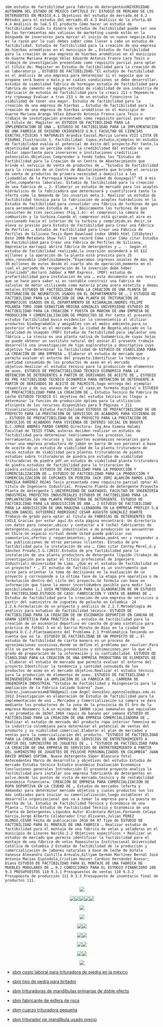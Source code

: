 
```
sbm estudio de factibilidad para fabrica de detergentesUNIVERSIDAD AUTÓNOMA DEL ESTADO DE MÉXICO CAPITULO IV: ESTUDIO DE MERCADO DE LOS DETERGENTES EN MEXICO.4.1 Objetivos del estudio de mercado.44 4.2 Métodos para el estudio del mercado.45 4.3 Análisis de la oferta.48 4.4 Análisis de la4.5 El producto Cómo hacer un estudio de factibilidad Cuida tu dinero Un estudio de factibilidad puede ser una de las herramientas más valiosas de marketing cuando estás en la búsqueda de inversores para marcar el inicio de un nuevo negocio.Esta es la razón por la cual debes saber cómo llevar a cabo un estudio de factibilidad. Estudio de factibilidad para la creación de una empresa de hierbas aromáticas en el municipio de … Estudio de factibilidad para la creación de una empresa de hierbas aromáticas en el municipio de Guarne Mariana Arango Vélez Eduardo Antonio Franco Lara Tesis o trabajo de investigación presentado como requisito parcial para optar al título de: Magíster en Estudio de factibilidad para la creación de un laboratorio … ESTUDIO DE FACTIBILIDAD.“El estudio de factibilidad es el análisis de una empresa para determinar si el negocio que se propone será bueno o malo,y en cuáles condiciones se debe desarrollar. estudio de viabilidad fabrica de hormigon estudio de factibilidad para fabrica de cemento en egipto.estudio de viabilidad de una industria de fabricacin de estudio de factibilidad para la creaci 211 n Перевести эту страницу Evaluar a trav 233 s de un estudio financiero la viabilidad de tener una mayor. Estudio de factibilidad para la creación de una empresa de hierbas … Estudio de factibilidad para la creación de una empresa de hierbas aromáticas en el municipio de Guarne Mariana Arango Vélez Eduardo Antonio Franco Lara Tesis o trabajo de investigación presentado como requisito parcial para optar al título de: Magíster en ESTUDIO DE FACTIBILIDAD PARA LA IMPLEMENTACION DE UNA … ESTUDIO DE FACTIBILIDAD PARA LA IMPLEMENTACION DE UNA FABRICA DE OXIGENO CRIOGENICO U.N.C FACULTAD DE CIENCIAS EXACTAS,FÍSICAS Y NATURALES Arandia Cassal,Marcia Lorena VIII LISTA DE FIGURAS Ilustración 1. Factibilidad: tipos,estudio,ejemplos Un estudio de factibilidad evalúa el potencial de éxito del proyecto.Por tanto,la objetividad que se perciba sobre la credibilidad del estudio es un factor importante para inversores e instituciones crediticias potenciales.Objetivos Comprender a fondo todos los “Estudio de Factibilidad para la Creación de un Centro de Abastecimiento que brinde el servicio de venta de productos de … “Estudio de Factibilidad para la creación de un Centro de Abastecimiento que brinde el servicio de venta de productos de primera necesidad a domicilio a las Ciudadelas de la Parroquia Ximena en la Ciudad de Guayaquil” XI A mis jefes,compañeros laborales. Estudio de factibilidad para la creación de una fabrica de … 2. Elaborar un estudio de mercado para los acoples hidráulicos de la fabricadora que determinará y cuantificará tanto la oferta como la demanda de los usuarios meta.3. Realizar un estudio de factibilidad técnica para la fabricación de acoples hidráulicos en la Estudio de factibilidad para consolidar una fábrica de turbinas de gas para aeromodelismo.Estudio de … 4 Básicamente las turbinas de gas consisten de tres secciones (Fig.1.4): el compresor,la cámara de combustión y la turbina.Cuando el compresor está girando,el aire es succionado hacia el interior de la turbina y comprimido,es decir,se eleva su presión para Estudio de Factibilidad para Crear una Fábrica de Perfiles … Estudio de Factibilidad para Crear una Fábrica de Perfiles de Silicona Tesis Open Download index 10903.html (151bytes) Date 2008 Metadata Show full item record Cómo citar Cómo citar Estudio de Factibilidad para Crear una Fábrica de Perfiles de Silicona. Empresario marroquí abrirá fábrica de detergentes y …  · Según el estudio de factibilidad realizado,la inversión ascenderá a US $12 millones y la operación de la planta está prevista para 25 años,renovable indefinidamente.“Esperamos ingresos anuales de más de 30 millones de euros desde el cuarto año de operación,momento en el cual el período de recuperación de la inversión debe haber finalizado”,declaró Jabbar a MAP Express. (PDF) estudio de prefactibilidad para instalacion de una … este documento es una tesis que se hace para saber si es rentable construir una fabrica de valvulas de motor utilisando como materia prima acero estetita y demas metales ESTUDIO DE FACTIBILIDAD PARA LA CREACIÓN DE UNA PLANTA DE TRITURACIÓN DE NEUMÁTICOS USADOS EN EL DEPARTAMENTO DE … 1 ESTUDIO DE FACTIBILIDAD PARA LA CREACIÓN DE UNA PLANTA DE TRITURACIÓN DE NEUMÁTICOS USADOS EN EL DEPARTAMENTO DE RISARALDA.ANDRÉS FELIPE POLANÍA TORO JOAN SEBASTIÁN MEDINA GONZALES UNIVERSIDAD ESTUDIO DE FACTIBILIDAD PARA LA CREACIÓN Y PUESTA EN MARCHA DE UNA EMPRESA DE PRODUCCIÓN Y COMERCIALIZACIÓN DE PRODUCTOS DE Por tanto el presente estudio factibilidad busca evidenciar la conveniencia al utilizar productos biodegradable y amigables con el medio ambiente,para su posterior oferta en el mercado de la ciudad de Bogotá,ubicado en la localidad de Usaquén (PDF) Estudio de factibilidad para implantar una fábrica … La stevia es una planta nativa de Sudamérica,de cuyas hojas se puede obtener un sustituto natural del azúcar.El presente trabajo desarrolló una investigación de tipo exploratoria y descriptiva cuyo objetivo fue determinar la factibilidad de ESTUDIO DE VIABILIDAD PARA LA CREACIÓN DE UNA EMPRESA … Elaborar el estudio de mercado que permita evaluar el entorno del proyecto.Identificar la tendencia y cantidad consumida de los productos de aseo en el mercado objetivo.Realizar el estudio técnico para la producción de elementos de aseo. ESTUDIO DE PREFACTIBILIDAD TECNICO ECONOMICO PARA LA OBTENCION DE DETERGENTES A PARTIR DE DERIVADOS DE ACEITE DE … ESTUDIO DE PRE FACTIBILIDAD TECNICO ECONOMICA PARA OBTENCION DE DETERGENTE A PARTIR DE DERIVADOS DE ACEITE DE PALMISTE,hago entrega del ejemplar respectivo y de sus anexos de ser el caso,en formato digital o ESTUDIO DE PREFACTIBILIDAD PARA LA CREACION DE … Estudio Tecnico De Fabrica De Leche ESTUDIO TECNICO El objetivo del estudio técnico es llegar a determinar la función de producción óptima para la utilización eficiente de los recursos disponibles para 9 Páginas • 211 Visualizaciones Estudio Factibilidad ESTUDIO DE PREFACTIBILIDAD DE UN PROYECTO PARA LA PRESTACIÓN DE SERVICIOS DE ACABADOS PARA VIVIENDA DE … ESTUDIO DE PREFACTIBILIDAD DE UN PROYECTO PARA LA PRESTACIÓN DE SERVICIOS DE ACABADOS PARA VIVIENDA DE INTERÉS SOCIAL EN BOGOTÁ D.C.JORGE ANDRÉS PARDO CAMERO Directora: Ing.Ana Ximena Halabi Facultad de TESIS FINAL autoras deciden realizar un estudio de factibilidad para determinar teóricamente los procesos,las herramientas,los recursos y los aportes económicos necesarios para crear una empresa productora de jabón en barra de uso personal a base de aceite de un estudio de viabilidad de la planta trituradora de rocas estudio de viabilidad para plantas trituradoras de piedra estudios sobre trituradoras de piedra.pre estudio de viabilidad trituradoras de piedra pdf.un estudio de viabilidad planta trituradora de piedra.estudios de factibilidad para la trituracion de piedra.estudios ESTUDIO DE FACTIBILIDAD PARA LA PRODUCCIÓN Y COMERCIALIZACIÓN DE … ESTUDIO DE FACTIBILIDAD PARA LA PRODUCCIÓN Y COMERCIALIZACIÓN DE CUPCAKES EN PEREIRA JACK ZORI ALARCÓN RAMOS LINA MARCELA RAMÍREZ ROJAS Tesis presentada como requisito parcial optar Al título de Ingeniero Industrial. Proyecto Planta de detergente Proyecto Planta de detergente 1.UNIVERSIDAD DE GUAYAQUIL FACULTAD DE INGENIERÍA INDUSTRIAL PROYECTOS INDUSTRIALES ESTUDIO DE FACTIBILIDAD PARA LA IMPLANTACIÓN DE UNA PLANTA PRODUCTORA DE DETERGENTE. ESTUDIO DE FACTIBILIDAD PARA LA ADQUISICIÓN DE UNA … 2 ESTUDIO DE FACTIBILIDAD PARA LA ADQUISICIÓN DE UNA MAQUINA LLENADORA EN LA EMPRESA PREFLEX S.A NELSON DANIEL GUTIERREZ RODRIGUEZ CESAR AUGUSTO GONZALEZ DUARTE Trabajo de grado para optar al título de FÁBRICAS DE DETERGENTES EN CHILE Gracias por estar aquí.En esta página encontrará: Un directorio con datos para conocer,ubicar y contactar a 8 (ocho) fabricantes de detergentes,cuyas plantas industriales o de producción se encuentran en Chile.Un espacio virtual donde Usted puede publicar sus comentarios,ofertas y requerimientos; y además,podrá ver y responder a las publicaciones de otras personas (clientes. Estudio de pre factibilidad para la instalación de una … Cómo citar Conroy Morel,G.y Sánchez Proaño,I.G.(2015).Estudio de pre factibilidad para la instalación de una planta productora de detergente líquido (trabajo de investigación para optar el título profesional de Ingeniero Industrial).Universidad de Lima. ¿Qué es el estudio de factibilidad en un proyecto? • … El estudio de factibilidad es un instrumento que sirve para orientar la toma de decisiones en la evaluación de un proyecto y corresponde a la última fase de la etapa pre operativa o de formulación dentro del ciclo del proyecto.Se formula con base en información que tiene la menor incertidumbre posible para medir las posibilidades […] GUÍA METODOLÓGICA PARA LA ELABORACIÓN DE UN ESTUDIO DE FACTIBILIDAD.ESTUDIO DE CASO: FABRICACIÓN Y VENTA DE BARRAS DE … Estudio de factibilidad para la creación de una empresa de servicios a partir del suministro de juguetes de peluche en Colombia  24 2.2.6.Formulación de un proyecto y análisis de 2.2.7.Metodología de análisis para estudios de factibilidad técnica. ESTUDIO DE FACTIBILIDAD PARA LA CREACIÓN DE UN ESCENARIO DEPORTIVO EN CANCHA DE GRAMA SINTÉTICA PARA PRÁCTICA DE … estudio de factibilidad para la creación de un escenario deportivo en cancha de grama sintética para práctica de fútbol 5 en el barrio Minuto de Dios en la ciudad de Bogotá D.C.2.Planteamiento del Problema 2.1 Problemática Teniendo en cuenta que en la. ESTUDIO DE FACTIBILIDAD DE UN PROYECTO DE … El estudio de factibilidad de cierta manera es un proceso de aproximaciones sucesivas,donde se define el problema por resolver.Para ello se parte de supuestos,pronósticos y estimaciones,por lo que el grado de preparación de la información y su confiabilidad. ESTUDIO DE VIABILIDAD PARA LA CREACIÓN DE UNA EMPRESA PRODUCTORA DE ELEMENTOS DE … Elaborar el estudio de mercado que permita evaluar el entorno del proyecto.Identificar la tendencia y cantidad consumida de los productos de aseo en el mercado objetivo.Realizar el estudio técnico para la producción de elementos de aseo. ESTUDIO DE FACTIBILIDAD Y REINGENIERÍA PARA LA AMPLIACIÓN DE LA FÁBRICA DE … CARRERA DE INGENIERÍA INDUSTRIAL “Estudio de Factibilidad y Reingeniería para la ampliación de la Fábrica Calzado Suárez” Juan Suárez,juansuarezam8706@gmail.com Ángel González,agonzalez@ups.edu.ec 2012 Investigación en elaboración de Estudio de factibilidad para la implementacion de una … Mercadeo y Comercialización La compra se dara mediante los productores de la zona de la provincia de El Oro de la empresa Novamerc S.A.un minimo de 18000 cajas semanales que equivalen a un promedio de 18367.3469 raquis de banano por semana ESTUDIO DE FACTIBILIDAD PARA LA CREACION DE UNA EMPRESA COMERCIALIZADORA DE … Realizar el estudio de mercado del producto ropa interior femenina en la industria colombiana para determinar el potencial de ventas del producto y su viabilidad comercial.Elaborar el plan de mercadeo y ventas para la comercialización del producto. “ESTUDIO DE FACTIBILIDAD PARA LA CREACIÓN DE UNA EMPRESA DE SERVICIOS DE ENTRETENIMIENTO A PARTIR DEL SUMINISTRO DE JUGUETES DE … 1 “ESTUDIO DE FACTIBILIDAD PARA LA CREACIÓN DE UNA EMPRESA DE SERVICIOS DE ENTRETENIMIENTO A PARTIR DEL SUMINISTRO DE JUGUETES DE PELUCHE PERSONALIZADOS EN COLOMBIA” JUAN DAVID ARENAS OSPINA. Nuevo detergente Súper Blancura Total Antecedentes Marco de desarrollo y objetivos del estudio Estudio de mercado Estudio técnico Estudio económico Evaluación Económica Conclusiones generales Introducción El presente proyecto analiza la factibilidad para instalar una empresa fabricante de detergentes en polvo,desde los puntos de vista de mercado,técnico y de rentabilidad económica financiera. CREACIÓN DE EMPRESA PARA COMERCIALIZACIÓN DE ROPA DEPORTIVA EN LA CIUDAD DE … Estudio de mercados (oferta y demanda) para determinar mercado objetivo y cuales productos son los más indicados para iniciar su comercialización,luego establecer el desarrollo organizacional que va a tomar la empresa para la puesta en marcha de la. Estudio de Factibilidad Técnica y Económica de una Planta … Título Estudio de Factibilidad Técnica y Económica de una Planta de Detergentes Líquidos Autor Alcántara Matías,Fernando Celaya García,Jorge Alberto Colaborador Cruz Olivares,Julian PEREZ ALONSO,CESAR Fecha de publicación 2016 04 07 Tipo de ESTUDIO DE FACTIBILIDAD PARA EL MONTAJE DE UNA FABRICA … Realizar estudio de factibilidad para el montaje de una fábrica de velas y veladoras en el municipio de Linares Nariño.2.2 Objetivos específicos • Realizar un estudio de mercado que permita identificar la factibilidad para el montaje de una fábrica de velas Repositorio Institucional Universidad Católica de Colombia 2 Estudio de factibilidad de la producción y comercialización de jabones naturales a base de leche de búfala Vanessa Alexandra Castilla Arévalo,Gillyam Germán Martínez Bernal José Antonio Macías Espíndola,Cristian Haiver Cardozo Hernández Asesor; Diana ESTUDIO DE FACTIBILIDAD PARA EL MONTAJE DE UNA FABRICA DE MUEBLES MODULARES DE … 9.2 CONDICIONES PARA EL ESTUDIO FINANCIERO 108 9.3 PRESUPUESTOS 110 9.3.1 Presupuestos de ventas 110 9.3.2 Presupuesto de producción 111 9.3.3 Presupuesto de inventario final de productos 111. 
```

<div align="center">

<a href="https://es-crusher.shibang-china.com/github&k=sbm+estudio+de+factibilidad+para+fabrica+de+detergentes"><img src="https://static.shibang-china.com/es/crusher/logo.jpg"></a>

<a href="https://es-crusher.shibang-china.com/github&k=sbm+estudio+de+factibilidad+para+fabrica+de+detergentes"><img src="https://static.shibang-china.com/es/crusher/index.jpg"></a><a href="https://es-crusher.shibang-china.com/material.htmlgithub&k=sbm+estudio+de+factibilidad+para+fabrica+de+detergentes"><img src="https://static.shibang-china.com/es/crusher/material.jpg"></a><a href="https://es-crusher.shibang-china.com/application.htmlgithub&k=sbm+estudio+de+factibilidad+para+fabrica+de+detergentes"><img src="https://static.shibang-china.com/es/crusher/application.jpg"></a><a href="https://es-crusher.shibang-china.com/aboutus.htmlgithub&k=sbm+estudio+de+factibilidad+para+fabrica+de+detergentes"><img src="https://static.shibang-china.com/es/crusher/aboutus.jpg"></a><a href="https://es-crusher.shibang-china.com/contact.htmlgithub&k=sbm+estudio+de+factibilidad+para+fabrica+de+detergentes"><img src="https://static.shibang-china.com/es/crusher/contact.jpg"></a>

<a href="https://es-crusher.shibang-china.com/github&k=sbm+estudio+de+factibilidad+para+fabrica+de+detergentes"><img src="https://static.shibang-china.com/es/crusher/banner.jpg"></a>

<a href="https://swt.shibang-china.com/github&k=sbm+estudio+de+factibilidad+para+fabrica+de+detergentes"><img src="https://static.shibang-china.com/es/crusher/text.jpg"></a>

<a href="https://swt.shibang-china.com/github&k=sbm+estudio+de+factibilidad+para+fabrica+de+detergentes"><img src="https://static.shibang-china.com/es/crusher/chat.jpg"></a><a href="https://es-crusher.shibang-china.com/contact.htmlgithub&k=sbm+estudio+de+factibilidad+para+fabrica+de+detergentes"><img src="https://static.shibang-china.com/es/crusher/message.jpg"></a>

<a href="https://es-crusher.shibang-china.com/products/pe.htmlgithub&k=sbm+estudio+de+factibilidad+para+fabrica+de+detergentes"><img src="https://static.shibang-china.com/es/crusher/pe.jpg"></a><a href="https://es-crusher.shibang-china.com/products/pf.htmlgithub&k=sbm+estudio+de+factibilidad+para+fabrica+de+detergentes"><img src="https://static.shibang-china.com/es/crusher/pf.jpg"></a>

<a href="https://es-crusher.shibang-china.com/products/hpt.htmlgithub&k=sbm+estudio+de+factibilidad+para+fabrica+de+detergentes"><img src="https://static.shibang-china.com/es/crusher/hpt.jpg"></a><a href="https://es-crusher.shibang-china.com/products/vsi.htmlgithub&k=sbm+estudio+de+factibilidad+para+fabrica+de+detergentes"><img src="https://static.shibang-china.com/es/crusher/vsi.jpg"></a>

<a href="https://es-crusher.shibang-china.com/products/klv.htmlgithub&k=sbm+estudio+de+factibilidad+para+fabrica+de+detergentes"><img src="https://static.shibang-china.com/es/crusher/klv.jpg"></a><a href="https://es-crusher.shibang-china.com/products/portable.htmlgithub&k=sbm+estudio+de+factibilidad+para+fabrica+de+detergentes"><img src="https://static.shibang-china.com/es/crusher/portable.jpg"></a>

<a href="https://swt.shibang-china.com/github&k=sbm+estudio+de+factibilidad+para+fabrica+de+detergentes"><img src="https://static.shibang-china.com/es/crusher/case.jpg"></a>

</div>


* [sbm costo laboral para trituradora de piedra en la méxico](sbm%20costo%20laboral%20para%20trituradora%20de%20piedra%20en%20la%20m%C3%A9xico.md)

* [sbm tipo de pedra para britador](sbm%20tipo%20de%20pedra%20para%20britador.md)

* [sbm trituradoras de mandibulas primarias de doble efecto](sbm%20trituradoras%20de%20mandibulas%20primarias%20de%20doble%20efecto.md)

* [sbm fabricante de esfera de roca](sbm%20fabricante%20de%20esfera%20de%20roca.md)

* [sbm cuarzo trituradora pequeña](sbm%20cuarzo%20trituradora%20peque%C3%B1a.md)

* [sbm triturador pe mandíbula usado precio](sbm%20triturador%20pe%20mand%C3%ADbula%20usado%20precio.md)